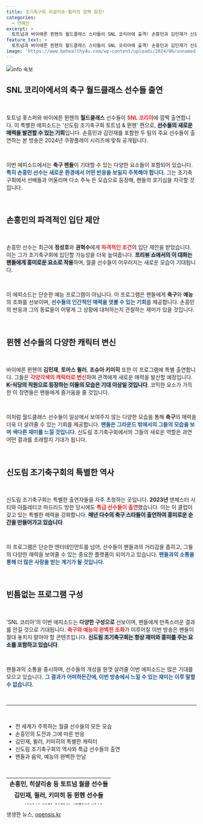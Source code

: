 ```yaml
---
title: 조기축구회 히샬리송·뮐러의 깜짝 등장!
categories:
  - 연예인
excerpt: >
  토트넘과 바이에른 뮌헨의 월드클래스 스타들이 SNL 코리아에 출격! 손흥민과 김민재가 신도림 조기축구회에서 펼치는 신선한 웃음과 예상치 못한 모습들이 궁금하다. 오늘 오후 4시 공개, 화면이 환해질 찬스!
feature_text: >
  토트넘과 바이에른 뮌헨의 월드클래스 스타들이 SNL 코리아에 출격! 손흥민과 김민재가 신도림 조기축구회에서 펼치는 신선한 웃음과 예상치 못한 모습들이 궁금하다. 오늘 오후 4시 공개, 화면이 환해질 찬스!
image: 'https://www.behealthy4u.com/wp-content/uploads/2024/06/unnamed-file.png'
---
```


<p><img src="https://www.behealthy4u.com/wp-content/uploads/2024/06/unnamed-file.png" alt="info 속보" /></p>

<h2 data-ke-size="size26">SNL 코리아에서의 축구 월드클래스 선수들 출연</h2>  

<p data-ke-size="size16">&nbsp;</p>  

<p>토트넘 홋스퍼와 바이에른 뮌헨의 <b>월드클래스</b> 선수들이 <b><span style="color: #ee2323;">SNL 코리아</span></b>에 깜짝 출연합니다. 이 특별한 에피소드는 '신도림 조기축구회 토트넘 &amp; 뮌헨' 편으로, <b><span style="background-color: #21538527;">선수들의 새로운 매력을 발견할 수 있는 기회</span></b>입니다. 손흥민과 김민재를 포함한 두 팀의 주요 선수들이 출연하는 본 방송은 2024년 쿠팡플레이 시리즈에 맞춰 공개됩니다.</p>  </p>

<p data-ke-size="size16">&nbsp;</p>  

<p>이번 에피소드에서는 <b>축구 팬들</b>이 기대할 수 있는 다양한 요소들이 포함되어 있습니다. <b><span style="color: #1a5490;">특히 손흥민 선수는 새로운 환경에서 어떤 반응을 보일지 주목해야 합니다</span></b>. 그는 조기축구회에서 선배들과 어울리며 다소 주눅 든 모습으로 등장해, 팬들의 호기심을 자극할 것입니다.  </p>

<p data-ke-size="size16">&nbsp;</p>  

<h2 data-ke-size="size26">손흥민의 파격적인 입단 제안</h2>  

<p data-ke-size="size16">&nbsp;</p>  

<p>손흥민 선수는 최근에 <b>정성호</b>와 <b>권혁수</b>에게 <b><span style="color: #ee2323;">파격적인 조건</span></b>의 입단 제안을 받았습니다. 이는 그가 조기축구회에 입단할 가능성을 더욱 높여줍니다. <b><span style="background-color: #21538527;">프리뷰 쇼에서의 이 대화는 팬들에게 흥미로운 요소로 작용</span></b>하며, 월클 선수들이 어우러지는 새로운 모습이 기대됩니다.</p>  </p>

<p data-ke-size="size16">&nbsp;</p>  

<p>이 에피소드는 단순한 예능 프로그램이 아닙니다. 이 프로그램은 팬들에게 <b>축구</b>와 <b>예능</b>의 조화를 선보이며, <b><span style="color: #1a5490;">선수들의 인간적인 매력을 엿볼 수 있는 기회</span></b>를 제공합니다. 손흥민의 반응과 그의 동료들이 어떻게 그 상황에 대처하는지 관찰하는 재미가 있을 것입니다.  </p>

<p data-ke-size="size16">&nbsp;</p>  

<h2 data-ke-size="size26">뮌헨 선수들의 다양한 캐릭터 변신</h2>  

<p data-ke-size="size16">&nbsp;</p>  

<p>바이에른 뮌헨의 <b>김민재</b>, <b>토마스 뮐러</b>, <b>조슈아 키미히</b> 또한 이 프로그램에 특별 출연합니다. 그들은 <b><span style="color: #ee2323;">각양각색의 캐릭터로 변신</span></b>하여 관객에게 새로운 매력을 발산할 예정입니다. <b><span style="background-color: #21538527;">K-식당의 직원으로 등장하는 이들의 모습은 기대 이상일 것입니다</span></b>. 코믹한 요소가 가득한 이 장면들은 팬들에게 즐거움을 줄 것입니다.</p>  </p>

<p data-ke-size="size16">&nbsp;</p>  

<p>이처럼 월드클래스 선수들이 일상에서 보여주지 않는 다양한 모습을 통해 <b>축구</b>의 매력을 더욱 더 살려줄 수 있는 기회를 제공합니다. <b><span style="color: #1a5490;">팬들은 그라운드 밖에서의 그들의 모습을 보며 색다른 재미를 느낄 것입니다</span></b>. 신도림 조기축구회에서의 그들의 새로운 역할은 과연 어떤 결과를 초래할지 기대가 됩니다.  </p>

<p data-ke-size="size16">&nbsp;</p>  

<h2 data-ke-size="size26">신도림 조기축구회의 특별한 역사</h2>  

<p data-ke-size="size16">&nbsp;</p>  

<p>신도림 조기축구회는 특별한 출연자들을 자주 초청하는 곳입니다. <b>2023년</b> 맨체스터 시티와 아틀레티코 마드리드 방한 당시에도 <b><span style="color: #ee2323;">특급 선수들이 출연</span></b>했습니다. 이는 이 클럽이 갖고 있는 특별한 매력을 강화합니다. <b><span style="background-color: #21538527;">매년 다수의 축구 스타들이 출연하여 흥미로운 순간을 만들어가고 있습니다</span></b>.</p>  </p>

<p data-ke-size="size16">&nbsp;</p>  

<p>이 프로그램은 단순한 엔터테인먼트를 넘어, 선수들이 팬들과의 거리감을 좁히고, 그들의 다양한 매력을 보여줄 수 있는 중요한 플랫폼이 되어가고 있습니다. <b><span style="color: #1a5490;">팬들과의 소통을 통해 더 많은 사랑을 받는 계기가 될 것입니다</span></b>.  </p>

<p data-ke-size="size16">&nbsp;</p>  

<h2 data-ke-size="size26">빈틈없는 프로그램 구성</h2>  

<p data-ke-size="size16">&nbsp;</p>  

<p>'SNL 코리아'의 이번 에피소드는 <b>다양한 구성으로</b> 선보이며, 팬들에게 만족스러운 결과를 안길 것으로 기대됩니다. <b><span style="color: #ee2323;">축구와 예능의 완벽한 조화</span></b>가 이루어질 이번 방송은 팬들이 절대 놓치지 말아야 할 콘텐츠입니다. <b><span style="background-color: #21538527;">신도림 조기축구회는 항상 재미와 흥미를 주는 요소를 포함하고 있습니다</span></b>.</p>  </p>

<p data-ke-size="size16">&nbsp;</p>  

<p>팬들과의 소통을 중시하며, 선수들의 개성을 한껏 살려줄 이번 에피소드는 많은 기대를 모으고 있습니다. <b><span style="color: #1a5490;">그 결과가 어떠하든간에, 이번 방송에서 느낄 수 있는 재미는 이루 말할 수 없습니다</span></b>. </p>

<p data-ke-size="size16">&nbsp;</p>  

<hr>  

<p data-ke-size="size16">&nbsp;</p>  

<ul>  
<li>전 세계가 주목하는 월클 선수들의 모든 모습</li>  
<li>손흥민의 도전과 그에 따른 반응</li>  
<li>김민재, 뮐러, 키미히의 특별한 캐릭터</li>  
<li>신도림 조기축구회의 역사와 특급 선수들의 출연</li>  
<li>팬들과 음악, 예능의 완벽한 만남</li>  
</ul>  

<p data-ke-size="size16">&nbsp;</p>  

<table style="width: 100%; height: 70px;">  
<tbody>  
<tr>  
<td style="text-align: center; height: 17px;"><b>손흥민, 히샬리송 등 토트넘 월클 선수들</b></td>  
</tr>  
<tr>  
<td style="text-align: center; height: 17px;"><b>김민재, 뮐러, 키미히 등 뮌헨 선수들</b></td>  
</tr>  
<tr>  
<td style="text-align: center; height: 17px;"><b>K-식당의 직원 역할로 캐릭터 변신</b></td>  
</tr>  
<tr>  
<td style="text-align: center; height: 17px;"><b>축구 팬들을 위한 또 다른 즐거움 제공</b></td>  
</tr>  
</tbody>  
</table>  
생생한 뉴스, <a href="https://opensis.kr" rel="dofollow">opensis.kr</a>


